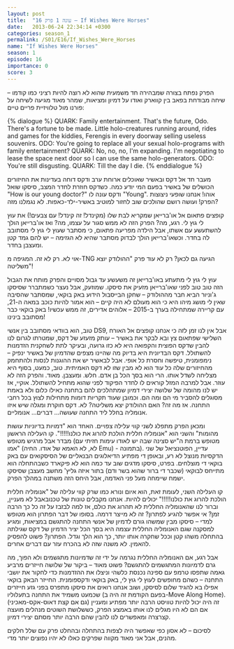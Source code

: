 ```yaml
---
layout: post
title:  "עונה 1 פרק 16 – If Wishes Were Horses"
date:   2013-06-24 22:34:14 +0300
categories: season_1
permalink: /S01/E16/If_Wishes_Were_Horses
name: "If Wishes Were Horses"
season: 1
episode: 16
importance: 0 
score: 3
---
```

הפרק נפתח בצורה שמבהירה חד משמעית שהוא לא רוצה להיות רציני כמו קודמו – שיחה מבודחת בפאב בין קווארק ואודו על דמיון ומציאות, שמהר מאוד מגיעה לשיחה על פורנו מול טלוויזיית פריים טיים:

{% dialogue %}
QUARK: Family entertainment. That's the future, Odo. There's a fortune to be made. Little holo-creatures running around, rides and games for the kiddies, Ferengis in every doorway selling useless souvenirs. 
ODO: You're going to replace all your sexual holo-programs with family entertainment? 
QUARK: No, no, no, I'm expanding. I'm negotiating to lease the space next door so I can use the same holo-generators. 
ODO: You're still disgusting. 
QUARK: Till the day I die. 
{% enddialogue %}

מעבר חד אל דקס ובאשיר שאוכלים ארוחת ערב ודקס דוחה בעדינות את החיזורים הכושלים של באשיר בפעם המי יודע כמה. כשדקס חוזרת לחדר המצב, סיסקו שואל "How is our young doctor?" ודקס עונה לו "Young". אוהו! אנחנו שופעי ניצוצות הפרק! ועושה רושם שהולכים שוב לחזור למוטיב באשיר-ילד-כאפות. לא נגמלנו מזה?

קופצים פתאום אל או'ברייאן שמקריא לבת שלו (מקינדל! זה קינדל! עם צבעים!) את עוץ לי גוץ לי. רגע, מה? הפרק הזה לא ממש סגור על עצמו, מה? ואז או'ברייאן הולך להשתעשע עם אשתו, אבל הילדה מפריעה פתאום, כי מסתבר שעוץ לי גוץ לי מסתובב לה בחדר. וכשאו'ברייאן הולך לבדוק מסתבר שהיא לא הגזימה – יש להם גמד קטן ומעצבן בחדר.

אוי לא. רק לא זה. המגיפה מ-TNG הגיעה גם לכאן? רק לא עוד פרק "ההולודק יוצא משליטה"!

עוץ לי גוץ לי מתעתע באו'ברייאן זה משעשע עד גבול מסויים והפרק מותח את הגבול הזה טוב טוב לפני שאו'ברייאן מזעיק את סיסקו. שמוזעק, אבל נעצר כשמתברר שסיסקו ג'וניור הביא חבר מההולודק – שחקן הבייסבול הידוע באק בוקאי, שמסתבר שהסיבה שאין לי מושג מיהו היא כי הוא מעולם לא היה קיים – הוא אמור להיות כוכב במאה ה-21, עם קריירה שמתחילה בערך ב-2015 – אלוהים אדירים, זה ממש עכשיו! באק בוקאי כבר מסתובב בינינו!

טוב, הוא בוודאי מסתובב בין אנשי DS9, אבל אין לנו זמן לזה כי אנחנו קופצים אל האורח השלישי שפתאום צץ ובא לבקר את באשיר – עותק מזעזע של דקס, שמטרתו לגרום לנו להבין שדקס הפוצית והקפואה היא לא כזו גרועה, ובעיקר לתת לשחקנית הזדמנות להשתולל. דקס הבדיונית היא בדיוק מה שהיינו מצפים שהדמיון של באשיר ינפיק – נימפומנית, טיפשה וחסרת כל אופי. אבל לבאשיר יש את ההוגנות לנסות ולהתחמק מהחיזורים שלה כל עוד הוא לא מבין שזו לא דקס האמיתית. טוב, כמעט, בסוף היא מצליחה לשדל אותו. הרי הוא בסך הכל בן אדם. חלש. ומעצבן. מאוד. והפרק הזה לא עוזר. אבל למרבה המזל קוראים לו לחדר הפיקוד לפני שהוא מתחיל להשתולל.
אוקיי, אז יש לנו מהומה של שלושה יצירי דמיון שמתהלכים להם בתחנה כאילו כלום ולא באמת מסוגלים להסביר מי הם ומה הם. וכמובן שעוד תקריות דומות מתחילות לצוץ בכל רחבי התחנה. אז מה זה? האם ההולודק יצא משליטה? לא. דקס חוקרת ומגלה שיש איזו אנומליה בחלל ליד התחנה שעושה... דברים... אנומליים.

ומכאן הפרק מתפלג לשני קווי עלילה צפויים. האחד הוא "דמויות בדיוניות עושות מהומות" והשני הוא "אנומליה חללית הולכת להרוג את כולנו!!!!!". קו העלילה הראשון מבדר אבל מרגיש מטופש (מטופש ברמת ה"יש סצינה שבה יש לאודו עימות חזיתי עם אמו" (לא, לא האמא של אודו. החיה Emu) - בתמונה). עדיין, הפוטנציאל של שני הדקסיות מנוצל לא רע, ובאופן די מפתיע הדיאלוגים הבנאליים של הסיסקואים עם באק בוקאי די מוצלחים. בפרט, סיסקו מדגים שוב עד כמה הוא לא פיקארד כשבהתחלה הוא מתייחס לבוקאי (שכבר די ברור שהוא בשר ודם) בתור איזה גליץ' מחשב מעצבן שסיסקו ישמח שיימחה מעל פני האדמה, אבל היחס הזה משתנה במהלך הפרק.

קו העלילה השני, לעומת זאת, הוא איום ונורא כמו שרק קווי עלילה של "אנומליה חללית הולכת להרוג את כולנו!!!!!" יכולים להיות. אנחנו מקבלים טונות של טכנובאבל לא מעניין, וברור לנו שהאנומליה החללית לא תהרוג את כולם, אז למה לבזבז על זה כל כך הרבה זמן? אי אפשר להגיע לפתרון? זה לא מייצר דרמה.
בסופו של דבר הפתרון הוא מטופש למדי – סיסקו מבין שמשהו גורם לדמיון של אנשי התחנה להתגשם במציאות, ומגיע למסקנה שגם האנומליה החללית עצמה היא בסך הכל יציר הדמיון של דקס שגילתה בהתחלה משהו קטן וככל שחקרה אותו יותר, כך הוא הלך וגדל. הפתרון? פשוט להפסיק להאמין. לא משנה שזה לא בהכרח עזר עם דברים אחרים.

אבל רגע, אם האנומליה החללית נגרמה על ידי זה שדמיונות מתגשמים ולא הפוך, מה גרם לדמיונות המתגשמים להתגשם? פשוט מאוד – ביקור של שלושה חייזרים מרביע גאמה שתפסו טרמפ עם ספינה נכנסת כלשהי וניצלו את ההזדמנות כדי לחקור את יושבי התחנה – כשהם מחופשים לעוץ לי גוץ לי, באק בוקאי ודקספומנית. החייזר הבאק בוקאי אפילו בא להגיד שלום לסיסקו, ושוב אנחנו רואים את סיסקו מתפרס בפני גזע חייזרים שכמעט משמיד את התחנה בתעלוליו (בפעם הקודמת זה היה ב-Move Along Home). זה היה יכול להיות טוויסט הרבה יותר מפתיע ומעניין (גם אם קצת דאוס-אקס-מאכיני) אם הם לא היו מגלים לנו אותו באמצע הפרק, כששלושת השוטים מנהלים מועצה קצרצרה ומאפשרים לנו להבין שהם הרבה יותר מסתם יצירי דמיון.

לסיכום – לא אסון כפי שאפשר היה לצפות בהתחלה ובהחלט פרק עם שלל חלקים מהנים, אבל אני מאוד מקווה שפרקים כאלו לא יהיו נפוצים יותר מדי.